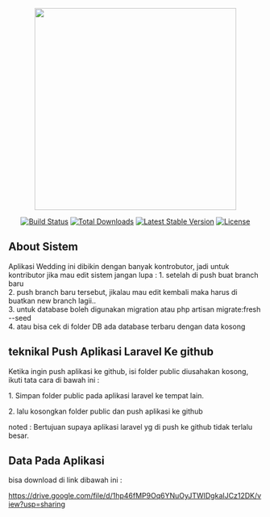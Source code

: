 <p align="center"><a href="https://laravel.com" target="_blank"><img src="https://raw.githubusercontent.com/laravel/art/master/logo-lockup/5%20SVG/2%20CMYK/1%20Full%20Color/laravel-logolockup-cmyk-red.svg" width="400"></a></p>

<p align="center">
<a href="https://travis-ci.org/laravel/framework"><img src="https://travis-ci.org/laravel/framework.svg" alt="Build Status"></a>
<a href="https://packagist.org/packages/laravel/framework"><img src="https://img.shields.io/packagist/dt/laravel/framework" alt="Total Downloads"></a>
<a href="https://packagist.org/packages/laravel/framework"><img src="https://img.shields.io/packagist/v/laravel/framework" alt="Latest Stable Version"></a>
<a href="https://packagist.org/packages/laravel/framework"><img src="https://img.shields.io/packagist/l/laravel/framework" alt="License"></a>
</p>

## About Sistem

<p> Aplikasi Wedding ini dibikin dengan banyak kontrobutor, jadi untuk kontributor jika mau edit sistem jangan lupa :
1. setelah di push buat branch baru
<br>
2. push branch baru tersebut, jikalau mau edit kembali maka harus di buatkan new branch lagii..
<br>
3. untuk database boleh digunakan migration atau php artisan migrate:fresh --seed
<br>
4. atau bisa cek di folder DB ada database terbaru dengan data kosong
<br>

## teknikal Push Aplikasi Laravel Ke github

Ketika ingin push aplikasi ke github, isi folder public diusahakan kosong, ikuti tata cara di bawah ini :

<p>
1. Simpan folder public pada aplikasi laravel ke tempat lain.
<p>
2. lalu kosongkan folder public dan push aplikasi ke github
<p>
noted : Bertujuan supaya aplikasi laravel yg di push ke github tidak terlalu besar.

## Data Pada Aplikasi

bisa download di link dibawah ini :

<p>

https://drive.google.com/file/d/1hp46fMP9Oq6YNuOyJTWIDgkaIJCz12DK/view?usp=sharing
